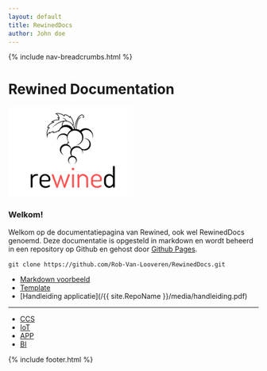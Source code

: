 ```yaml
---
layout: default
title: RewinedDocs
author: John doe
---
```


{% include nav-breadcrumbs.html %}

# Rewined Documentation
![Rewined](media/logo/rewined_logo_s.png)

### Welkom!

Welkom op de documentatiepagina van Rewined, ook wel RewinedDocs genoemd.
Deze documentatie is opgesteld in markdown en wordt beheerd in een repository op Github en gehost door
[Github Pages](https://rob-van-looveren.github.io/RewinedDocs/).

```
git clone https://github.com/Rob-Van-Looveren/RewinedDocs.git
```

* [Markdown voorbeeld](markdown.md)
* [Template](template.md)
* [Handleiding applicatie](/{{ site.RepoName }}/media/handleiding.pdf)


----

* [CCS](CCS/)
* [IoT](IoT/)
* [APP](APP/)
* [BI](BI/)

     
{% include footer.html %}
